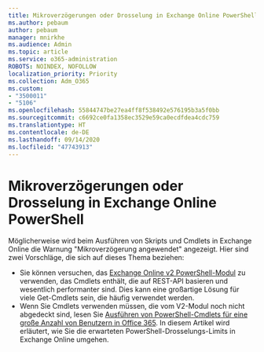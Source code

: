 ```yaml
---
title: Mikroverzögerungen oder Drosselung in Exchange Online PowerShell
ms.author: pebaum
author: pebaum
manager: mnirkhe
ms.audience: Admin
ms.topic: article
ms.service: o365-administration
ROBOTS: NOINDEX, NOFOLLOW
localization_priority: Priority
ms.collection: Adm_O365
ms.custom:
- "3500011"
- "5106"
ms.openlocfilehash: 55844747be27ea4ff8f538492e576195b3a5f0bb
ms.sourcegitcommit: c6692ce0fa1358ec3529e59ca0ecdfdea4cdc759
ms.translationtype: HT
ms.contentlocale: de-DE
ms.lasthandoff: 09/14/2020
ms.locfileid: "47743913"
---
```

# <a name="micro-delays-or-throttling-in-exchange-online-powershell"></a>Mikroverzögerungen oder Drosselung in Exchange Online PowerShell

Möglicherweise wird beim Ausführen von Skripts und Cmdlets in Exchange Online die Warnung "Mikroverzögerung angewendet" angezeigt. Hier sind zwei Vorschläge, die sich auf dieses Thema beziehen:

- Sie können versuchen, das [Exchange Online v2 PowerShell-Modul](https://docs.microsoft.com/powershell/exchange/exchange-online/exchange-online-powershell-v2/exchange-online-powershell-v2?view=exchange-ps) zu verwenden, das Cmdlets enthält, die auf REST-API basieren und wesentlich performanter sind. Dies kann eine großartige Lösung für viele Get-Cmdlets sein, die häufig verwendet werden.
- Wenn Sie Cmdlets verwenden müssen, die vom V2-Modul noch nicht abgedeckt sind, lesen Sie [Ausführen von PowerShell-Cmdlets für eine große Anzahl von Benutzern in Office 365](https://techcommunity.microsoft.com/t5/exchange-team-blog/updated-running-powershell-cmdlets-for-large-numbers-of-users-in/ba-p/1000628#). In diesem Artikel wird erläutert, wie Sie die erwarteten PowerShell-Drosselungs-Limits in Exchange Online umgehen.
